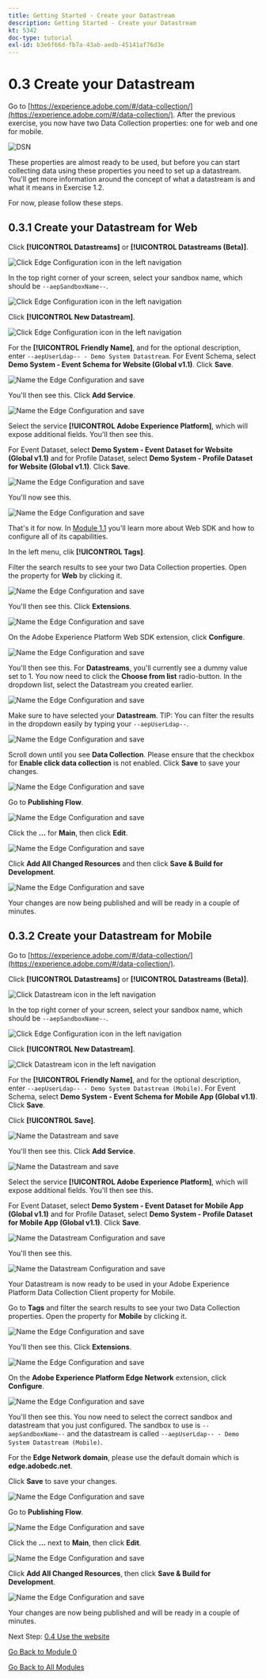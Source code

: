 ```yaml
---
title: Getting Started - Create your Datastream
description: Getting Started - Create your Datastream
kt: 5342
doc-type: tutorial
exl-id: b3e6f66d-fb7a-43ab-aedb-45141af76d3e
---
```

# 0.3 Create your Datastream

Go to [https://experience.adobe.com/#/data-collection/](https://experience.adobe.com/#/data-collection/). After the previous exercise, you now have two Data Collection properties: one for web and one for mobile.

![DSN](./images/launchprop.png)

These properties are almost ready to be used, but before you can start collecting data using these properties you need to set up a datastream. You'll get more information around the concept of what a datastream is and what it means in Exercise 1.2.

For now, please follow these steps.

## 0.3.1 Create your Datastream for Web

Click **[!UICONTROL Datastreams]** or **[!UICONTROL Datastreams (Beta)]**.

![Click Edge Configuration icon in the left navigation](./images/edgeconfig1a.png)

In the top right corner of your screen, select your sandbox name, which should be `--aepSandboxName--`.

![Click Edge Configuration icon in the left navigation](./images/edgeconfig1b.png)

Click **[!UICONTROL New Datastream]**.

![Click Edge Configuration icon in the left navigation](./images/edgeconfig1.png)

For the **[!UICONTROL Friendly Name]**, and for the optional description, enter `--aepUserLdap-- - Demo System Datastream`. For Event Schema, select **Demo System - Event Schema for Website (Global v1.1)**. Click **Save**.

![Name the Edge Configuration and save](./images/edgeconfig2.png)

You'll then see this. Click **Add Service**.

![Name the Edge Configuration and save](./images/edgeconfig3.png)

Select the service **[!UICONTROL Adobe Experience Platform]**, which will expose additional fields. You'll then see this. 

For Event Dataset, select **Demo System - Event Dataset for Website (Global v1.1)** and for Profile Dataset, select **Demo System - Profile Dataset for Website (Global v1.1)**. Click **Save**.

![Name the Edge Configuration and save](./images/edgeconfig4.png)

You'll now see this.

![Name the Edge Configuration and save](./images/edgeconfig5.png)

That's it for now. In [Module 1.1](./../../../modules/datacollection/module1.1/data-ingestion-launch-web-sdk.md) you'll learn more about Web SDK and how to configure all of its capabilities.

In the left menu, clik **[!UICONTROL Tags]**.

Filter the search results to see your two Data Collection properties. Open the property for **Web** by clicking it.

![Name the Edge Configuration and save](./images/edgeconfig10a.png)

You'll then see this. Click **Extensions**.

![Name the Edge Configuration and save](./images/edgeconfig11.png)

On the Adobe Experience Platform Web SDK extension, click **Configure**.

![Name the Edge Configuration and save](./images/edgeconfig12.png)

You'll then see this. For **Datastreams**, you'll currently see a dummy value set to 1. You now need to click the **Choose from list** radio-button. In the dropdown list, select the Datastream you created earlier.

![Name the Edge Configuration and save](./images/edgeconfig13.png)

Make sure to have selected your **Datastream**. TIP: You can filter the results in the dropdown easily by typing your `--aepUserLdap--`.

![Name the Edge Configuration and save](./images/edgeconfig14.png)

Scroll down until you see **Data Collection**. Please ensure that the checkbox for **Enable click data collection** is not enabled. Click **Save** to save your changes.

![Name the Edge Configuration and save](./images/edgeconfig14a.png)

Go to **Publishing Flow**.

![Name the Edge Configuration and save](./images/edgeconfig15.png)

Click the **...** for **Main**, then click **Edit**.

![Name the Edge Configuration and save](./images/edgeconfig16.png)

Click **Add All Changed Resources** and then click **Save & Build for Development**.

![Name the Edge Configuration and save](./images/edgeconfig17.png)

Your changes are now being published and will be ready in a couple of minutes.

## 0.3.2 Create your Datastream for Mobile

Go to [https://experience.adobe.com/#/data-collection/](https://experience.adobe.com/#/data-collection/). 

Click **[!UICONTROL Datastreams]** or **[!UICONTROL Datastreams (Beta)]**.

![Click Datastream icon in the left navigation](./images/edgeconfig1a.png)

In the top right corner of your screen, select your sandbox name, which should be `--aepSandboxName--`.

![Click Edge Configuration icon in the left navigation](./images/edgeconfig1b.png)

Click **[!UICONTROL New Datastream]**.

![Click Datastream icon in the left navigation](./images/edgeconfig1.png)

For the **[!UICONTROL Friendly Name]**, and for the optional description, enter `--aepUserLdap-- - Demo System Datastream (Mobile)`. For Event Schema, select **Demo System - Event Schema for Mobile App (Global v1.1)**. Click **Save**.

Click **[!UICONTROL Save]**.

![Name the Datastream and save](./images/edgeconfig2m.png)

You'll then see this. Click **Add Service**.

![Name the Datastream and save](./images/edgeconfig3m.png)

Select the service **[!UICONTROL Adobe Experience Platform]**, which will expose additional fields. You'll then see this.

For Event Dataset, select **Demo System - Event Dataset for Mobile App (Global v1.1)** and for Profile Dataset, select **Demo System - Profile Dataset for Mobile App (Global v1.1)**. Click **Save**.

![Name the Datastream Configuration and save](./images/edgeconfig4m.png)

You'll then see this.

![Name the Datastream Configuration and save](./images/edgeconfig5m.png)

Your Datastream is now ready to be used in your Adobe Experience Platform Data Collection Client property for Mobile.

Go to **Tags** and filter the search results to see your two Data Collection properties. Open the property for **Mobile** by clicking it. 

![Name the Edge Configuration and save](./images/edgeconfig10am.png)

You'll then see this. Click **Extensions**.

![Name the Edge Configuration and save](./images/edgeconfig11m.png)

On the **Adobe Experience Platform Edge Network** extension, click **Configure**.

![Name the Edge Configuration and save](./images/edgeconfig12m.png)

You'll then see this. You now need to select the correct sandbox and datastream that you just configured. The sandbox to use is `--aepSandboxName--` and the datastream is called `--aepUserLdap-- - Demo System Datastream (Mobile)`. 

For the **Edge Network domain**, please use the default domain which is **edge.adobedc.net**.

Click **Save** to save your changes.

![Name the Edge Configuration and save](./images/edgeconfig13m.png)

Go to **Publishing Flow**.

![Name the Edge Configuration and save](./images/edgeconfig15m.png)

Click the **...** next to **Main**, then click **Edit**.

![Name the Edge Configuration and save](./images/edgeconfig16m.png)

Click **Add All Changed Resources**, then click **Save & Build for Development**.

![Name the Edge Configuration and save](./images/edgeconfig17m.png)

Your changes are now being published and will be ready in a couple of minutes.

Next Step: [0.4 Use the website](./ex4.md)

[Go Back to Module 0](./getting-started.md)

[Go Back to All Modules](./../../../overview.md)

